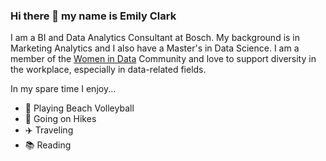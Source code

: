 ### Hi there 👋 my name is Emily Clark

I am a BI and Data Analytics Consultant at Bosch. My background is in Marketing Analytics and I also have a Master's in Data Science. I am a member of the [Women in Data](https://www.womenindata.org/) Community and love to support diversity in the workplace, especially in data-related fields. 

In my spare time I enjoy... 
* 🏐 Playing Beach Volleyball 
* 🌄 Going on Hikes  
* ✈️ Traveling 
* 📚 Reading 


<!--
**eclark15/eclark15** is a ✨ _special_ ✨ repository because its `README.md` (this file) appears on your GitHub profile.

Here are some ideas to get you started:

- 🔭 I’m currently working on ...
- 🌱 I’m currently learning ...
- 👯 I’m looking to collaborate on ...
- 🤔 I’m looking for help with ...
- 💬 Ask me about ...
- 📫 How to reach me: ...
- 😄 Pronouns: ...
- ⚡ Fun fact: ...
-->
